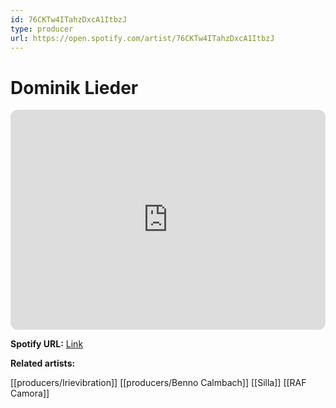 ```yaml
---
id: 76CKTw4ITahzDxcA1ItbzJ
type: producer
url: https://open.spotify.com/artist/76CKTw4ITahzDxcA1ItbzJ
---
```

# Dominik Lieder

<iframe style="border-radius:12px" src="https://open.spotify.com/embed/artist/76CKTw4ITahzDxcA1ItbzJ" width="100%" height="352" frameBorder="0" allowfullscreen="" allow="autoplay; clipboard-write; encrypted-media; fullscreen; picture-in-picture" loading="lazy"></iframe>

**Spotify URL:** [Link](https://open.spotify.com/artist/76CKTw4ITahzDxcA1ItbzJ)

**Related artists:**

[[producers/Irievibration]]
[[producers/Benno Calmbach]]
[[Silla]]
[[RAF Camora]]
